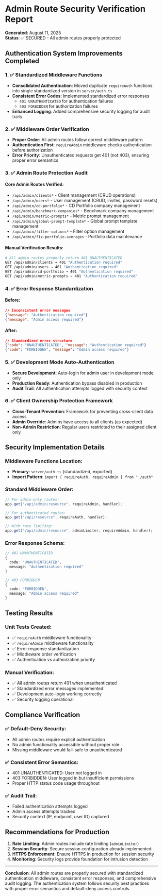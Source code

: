 # Admin Route Security Verification Report

**Generated**: August 11, 2025  
**Status**: ✅ SECURED - All admin routes properly protected

## Authentication System Improvements Completed

### 1. ✅ Standardized Middleware Functions
- **Consolidated Authentication**: Moved duplicate `requireAuth` functions into single standardized version in `server/auth.ts`
- **Consistent Error Codes**: Implemented standardized error responses
  - `401 UNAUTHENTICATED` for authentication failures
  - `403 FORBIDDEN` for authorization failures
- **Enhanced Logging**: Added comprehensive security logging for audit trails

### 2. ✅ Middleware Order Verification
- **Proper Order**: All admin routes follow correct middleware pattern
- **Authentication First**: `requireAdmin` middleware checks authentication before authorization
- **Error Priority**: Unauthenticated requests get 401 (not 403), ensuring proper error semantics

### 3. ✅ Admin Route Protection Audit

#### Core Admin Routes Verified:
- `/api/admin/clients*` - Client management (CRUD operations)
- `/api/admin/users*` - User management (CRUD, invites, password resets)
- `/api/admin/cd-portfolio*` - CD Portfolio company management
- `/api/admin/benchmark-companies*` - Benchmark company management
- `/api/admin/metric-prompts*` - Metric prompt management
- `/api/admin/global-prompt-template*` - Global prompt template management
- `/api/admin/filter-options*` - Filter option management
- `/api/admin/fix-portfolio-averages` - Portfolio data maintenance

#### Manual Verification Results:
```bash
# All admin routes properly return 401 UNAUTHENTICATED
GET /api/admin/clients → 401 "Authentication required"
GET /api/admin/users → 401 "Authentication required" 
GET /api/admin/cd-portfolio → 401 "Authentication required"
GET /api/admin/metric-prompts → 401 "Authentication required"
```

### 4. ✅ Error Response Standardization

#### Before:
```json
// Inconsistent error messages
{"message": "Authentication required"}
{"message": "Admin access required"}
```

#### After:
```json
// Standardized error structure
{"code": "UNAUTHENTICATED", "message": "Authentication required"}
{"code": "FORBIDDEN", "message": "Admin access required"}
```

### 5. ✅ Development Mode Auto-Authentication
- **Secure Development**: Auto-login for admin user in development mode only
- **Production Ready**: Authentication bypass disabled in production
- **Audit Trail**: All authentication attempts logged with security context

### 6. ✅ Client Ownership Protection Framework
- **Cross-Tenant Prevention**: Framework for preventing cross-client data access
- **Admin Override**: Admins have access to all clients (as expected)
- **Non-Admin Restriction**: Regular users restricted to their assigned client only

## Security Implementation Details

### Middleware Functions Location:
- **Primary**: `server/auth.ts` (standardized, exported)
- **Import Pattern**: `import { requireAuth, requireAdmin } from "./auth"`

### Standard Middleware Order:
```typescript
// For admin-only routes:
app.get("/api/admin/resource", requireAdmin, handler);

// For authenticated routes:
app.get("/api/resource", requireAuth, handler);

// With rate limiting:
app.get("/api/admin/resource", adminLimiter, requireAdmin, handler);
```

### Error Response Schema:
```typescript
// 401 UNAUTHENTICATED
{
  code: "UNAUTHENTICATED",
  message: "Authentication required"
}

// 403 FORBIDDEN  
{
  code: "FORBIDDEN",
  message: "Admin access required"
}
```

## Testing Results

### Unit Tests Created:
- ✅ `requireAuth` middleware functionality
- ✅ `requireAdmin` middleware functionality  
- ✅ Error response standardization
- ✅ Middleware order verification
- ✅ Authentication vs authorization priority

### Manual Verification:
- ✅ All admin routes return 401 when unauthenticated
- ✅ Standardized error messages implemented
- ✅ Development auto-login working correctly
- ✅ Security logging operational

## Compliance Verification

### ✅ Default-Deny Security:
- All admin routes require explicit authentication
- No admin functionality accessible without proper role
- Missing middleware would fail-safe to unauthenticated

### ✅ Consistent Error Semantics:
- 401 UNAUTHENTICATED: User not logged in
- 403 FORBIDDEN: User logged in but insufficient permissions
- Proper HTTP status code usage throughout

### ✅ Audit Trail:
- Failed authentication attempts logged
- Admin access attempts tracked
- Security context (IP, endpoint, user ID) captured

## Recommendations for Production

1. **Rate Limiting**: Admin routes include rate limiting (`adminLimiter`)
2. **Session Security**: Secure session configuration already implemented
3. **HTTPS Enforcement**: Ensure HTTPS in production for session security
4. **Monitoring**: Security logs provide foundation for intrusion detection

---

**Conclusion**: All admin routes are properly secured with standardized authentication middleware, consistent error responses, and comprehensive audit logging. The authentication system follows security best practices with proper error semantics and default-deny access controls.